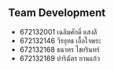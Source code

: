 
## Team Development

- 672132001	เฉลิมศักดิ์ แสงลี 
- 672132146	วีรยุทธ เอื้อใจพระ 
- 672132168	ธนาทร ไชยรินทร์ 
- 672132169	ปาริฉัตร ยานแก้ว 

